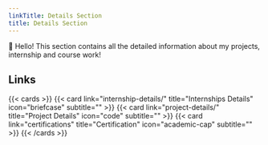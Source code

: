 ```yaml
---
linkTitle: Details Section
title: Details Section
---
```


👋 Hello! This section contains all the detailed information about my projects, internship and course work!


## Links

{{< cards >}}
  {{< card link="internship-details/" title="Internships Details" icon="briefcase" subtitle="" >}}
  {{< card link="project-details/" title="Project Details" icon="code" subtitle="" >}}
  {{< card link="certifications" title="Certification" icon="academic-cap" subtitle="" >}}
{{< /cards >}}

[hugo]: https://gohugo.io/
[flex-search]: https://github.com/nextapps-de/flexsearch
[tailwind-css]: https://tailwindcss.com/
